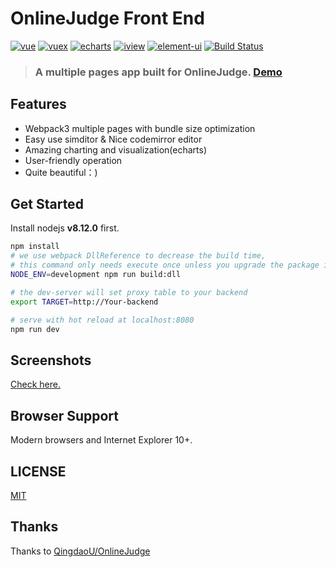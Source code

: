 # OnlineJudge Front End
[![vue](https://img.shields.io/badge/vue-2.5.13-blue.svg?style=flat-square)](https://github.com/vuejs/vue)
[![vuex](https://img.shields.io/badge/vuex-3.0.1-blue.svg?style=flat-square)](https://vuex.vuejs.org/)
[![echarts](https://img.shields.io/badge/echarts-3.8.3-blue.svg?style=flat-square)](https://github.com/ecomfe/echarts)
[![iview](https://img.shields.io/badge/iview-2.8.0-blue.svg?style=flat-square)](https://github.com/iview/iview)
[![element-ui](https://img.shields.io/badge/element-2.0.9-blue.svg?style=flat-square)](https://github.com/ElemeFE/element)
[![Build Status](https://travis-ci.org/starcatmeow/OnlineJudgeFE.svg?branch=master)](https://travis-ci.org/starcatmeow/OnlineJudgeFE)

>### A multiple pages app built for OnlineJudge. [Demo](https://qduoj.com)

## Features

+ Webpack3 multiple pages with bundle size optimization
+ Easy use simditor & Nice codemirror editor
+ Amazing charting and visualization(echarts)
+ User-friendly operation
+ Quite beautiful：)

## Get Started

Install nodejs **v8.12.0** first.

```bash
npm install
# we use webpack DllReference to decrease the build time,
# this command only needs execute once unless you upgrade the package in build/webpack.dll.conf.js
NODE_ENV=development npm run build:dll

# the dev-server will set proxy table to your backend
export TARGET=http://Your-backend

# serve with hot reload at localhost:8080
npm run dev
```

## Screenshots

[Check here.](https://github.com/starcatmeow/OnlineJudge)

## Browser Support

Modern browsers and Internet Explorer 10+.

## LICENSE

[MIT](http://opensource.org/licenses/MIT)

## Thanks

Thanks to [QingdaoU/OnlineJudge](https://github.com/QingdaoU/OnlineJudge)